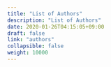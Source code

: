 ```yaml
---
title: "List of Authors"
description: "List of Authors"
date: 2020-01-26T04:15:05+09:00
draft: false
link: "authors"
collapsible: false
weight: 10000
---
```

